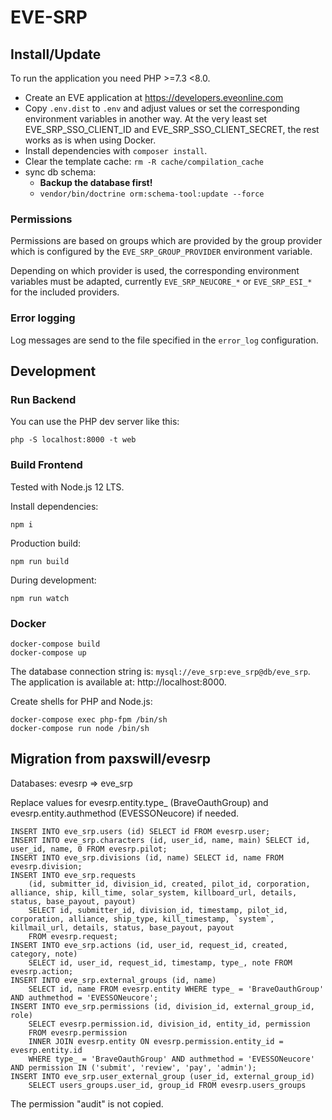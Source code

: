 # EVE-SRP

## Install/Update

To run the application you need PHP >=7.3 <8.0.

- Create an EVE application at https://developers.eveonline.com
- Copy `.env.dist` to `.env` and adjust values or set the corresponding environment variables in another way.
  At the very least set EVE_SRP_SSO_CLIENT_ID and EVE_SRP_SSO_CLIENT_SECRET, the rest works as is when using Docker.
- Install dependencies with `composer install`.
- Clear the template cache: `rm -R cache/compilation_cache`
- sync db schema:
  - **Backup the database first!**
  - `vendor/bin/doctrine orm:schema-tool:update --force`

### Permissions

Permissions are based on groups which are provided by the group provider which is configured by the
`EVE_SRP_GROUP_PROVIDER` environment variable.

Depending on which provider is used, the corresponding environment variables must be adapted, currently 
`EVE_SRP_NEUCORE_*` or `EVE_SRP_ESI_*` for the included providers.

### Error logging

Log messages are send to the file specified in the `error_log` configuration.

## Development

### Run Backend

You can use the PHP dev server like this:
```
php -S localhost:8000 -t web
```

### Build Frontend

Tested with Node.js 12 LTS.

Install dependencies:
```
npm i
```

Production build:
```
npm run build
```

During development:
```
npm run watch
```

### Docker

```
docker-compose build
docker-compose up
```

The database connection string is: `mysql://eve_srp:eve_srp@db/eve_srp`.  
The application is available at: http://localhost:8000.

Create shells for PHP and Node.js:
```
docker-compose exec php-fpm /bin/sh
docker-compose run node /bin/sh
```

## Migration from paxswill/evesrp

Databases: evesrp => eve_srp

Replace values for evesrp.entity.type_ (BraveOauthGroup) and evesrp.entity.authmethod (EVESSONeucore) if needed.

```
INSERT INTO eve_srp.users (id) SELECT id FROM evesrp.user;
INSERT INTO eve_srp.characters (id, user_id, name, main) SELECT id, user_id, name, 0 FROM evesrp.pilot;
INSERT INTO eve_srp.divisions (id, name) SELECT id, name FROM evesrp.division;
INSERT INTO eve_srp.requests 
    (id, submitter_id, division_id, created, pilot_id, corporation, alliance, ship, kill_time, solar_system, killboard_url, details, status, base_payout, payout)
    SELECT id, submitter_id, division_id, timestamp, pilot_id, corporation, alliance, ship_type, kill_timestamp, `system`, killmail_url, details, status, base_payout, payout
    FROM evesrp.request;
INSERT INTO eve_srp.actions (id, user_id, request_id, created, category, note) 
    SELECT id, user_id, request_id, timestamp, type_, note FROM evesrp.action;
INSERT INTO eve_srp.external_groups (id, name) 
    SELECT id, name FROM evesrp.entity WHERE type_ = 'BraveOauthGroup' AND authmethod = 'EVESSONeucore';
INSERT INTO eve_srp.permissions (id, division_id, external_group_id, role) 
    SELECT evesrp.permission.id, division_id, entity_id, permission 
    FROM evesrp.permission
    INNER JOIN evesrp.entity ON evesrp.permission.entity_id = evesrp.entity.id
    WHERE type_ = 'BraveOauthGroup' AND authmethod = 'EVESSONeucore' AND permission IN ('submit', 'review', 'pay', 'admin');
INSERT INTO eve_srp.user_external_group (user_id, external_group_id)
    SELECT users_groups.user_id, group_id FROM evesrp.users_groups
```

The permission "audit" is not copied.
